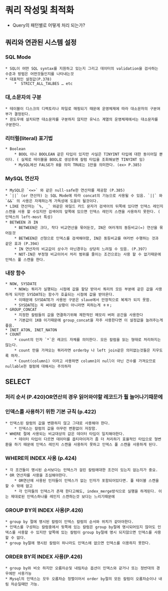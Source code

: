 # 쿼리 작성및 최적화
* Query의 패턴별로 어떻게 처리 되는가?

## 쿼리와 연관된 시스템 설정

### SQL Mode
	* SQL이 어떤 SQL syntax를 지원하고 있는지 그리고 데이터의 validation을 검사하는 수준과 방법은 어떤것들인지를 나타내는것
	* 대표적인 설정값(P.378)
		*  STRICT_ALL_TALBES … etc

### 대,소문자의 구분
	* 테이블이 디스크의 디렉토리나 파일로 매핑되기 때문에 운영체제에 따라 대소문자의 구분여부가 결정된다.
	* 윈도우에 설치되면 대소문자를 구분하지 않지만 유닉스 계열의 운영체제에서는 대소문자를 구분한다.
	  
### 리터럴(literal) 표기법
	* Boolean
		* BOOL 이나 BOOLEAN 같은 타입이 있지만 사실은 TINYINT 타입에 대한 동이어일 뿐이다. ( 실제로 테이블을 BOOL로 생성후에 칼럼 타입을 조회해보면 TINYINT 임)
		* MySQL에선 FALSE가 0을 의미 TRUE는 1만을 의미한다. (ex> P.385)
		
### MySQL 연산자
	* MySQL은 `<=>` 와 같은 null-safe한 연산자를 제공함 (P.385)
	* `||` (or 연산자) 는 SQL Mode에 따라 concat의 기능으로 사용될 수 있음. `||` 와 `&&` 의 사용은 자제하는게 가독성에 도움이 될것이다.
	* LIKE 연산자는 `%, _` 와같은 와일드 카드 문자가 검색어의 뒤쪽에 있다면 인덱스 레인지 스캔을 사용 할 수있지만 검색어의 앞쪽에 있으면 인덱스 레인지 스캔을 사용하지 못한다. ( 인덱스의 left-most 특성)
	* BETWEEN 과 IN
		* BETWEEN은 크다, 작다 비교연산을 묶어둔것, IN은 여러개의 동등비교(=) 연산을 묶어둔것
		* BETWEEN은 선형으로 인덱스를 검색해야함, IN은 동등비교를 여러번 수행하는 것과 같은 효과 (P.394)
		* IN 연산자의 비교값이 상수가 아닌경우는 상당히 느려질 수 있음. (P.397)
		* NOT-IN은 부정형 비교이어서 처리 범위를 줄이는 조건으로는 사용 할 수 없기때문에 인덱스 풀 스캔을 한다.

### 내장 함수
	* NOW, SYSDATE
		* NOW는 쿼리가 실행되는 시점에 값을 할당 받아서 쿼리의 모든 부분에 같은 값을 사용하게 되지만 SYSDATE는 함수가 호출되는 시점에 값을 받아온다.
		* 이때문에 SYSDATE가 사용된 구문은 slave에서 안정적으로 복제가 되지 못함.
		* SYSDATE는 꼭 써야할 상황이 아니라면 피하는게 ㅎㅎ;
	* GROUP_CONCAT
		* 지정한 칼럼들의 값을 연결하기위해 제한적인 메모리 버퍼 공간을 사용한다
		* 기본값이 1KB 이기때문에 group_concat을 자주 사용한다면 이 설정값을 늘려주는게 좋음.
	* INET_ATON, INET_NATON
	* COUNT
		* count의 인자 `*`은 레코드 자체를 의미한다. 모든 칼럼을 읽는 형태로 처리하지는 않는다.
		* count 만을 가져오는 쿼리라면 orderby 나 left join같은 의미없는것들은 지우도록 하자.
		* Count(column1) 이라고 사용하면 column1이 null이 아닌 건수를 가져오므로 nullable한 컬럼에 대해서는 주의하자

## SELECT
### 처리 순서 (P.420)OR연산의 경우 읽어와야할 레코드가 훨 늘어나기때문에
### 인덱스를 사용하기 위한 기본 규칙 (p.422)
	* 인덱스된 칼럼의 값을 변환하지 않고 그대로 사용해야 한다.
		* 인덱스는 칼럼의 값을 아무런 변환없이 저장함.
	* WHERE 절에 사용되는 비교대상의 값은 데이터 타입이 일치해야한다.
		* 데이터 타입이 다르면 데이터를 옵티마이저가 좀 더 처리하기 효율적인 타입으로 형변환을 하기 때문에 인덱스 레인지 스캔을 사용하지 못하고 인덱스 풀 스캔을 사용하게 된다.

### WHERE의 INDEX 사용 (p.424)
	* 각 조건들이 명시된 순서보다는 인덱스가 걸린 칼럼에대한 조건이 있는지 없는지가 중요.
	* OR 연산자를 사용을 조심해야한다.
		* OR연산에 사용된 인자들이 인덱스가 없는 인자가 포함되어있다면. 풀 테이블 스캔을 할 수 밖에 없고
		* 각 인자들의 인덱스가 존재 한다고해도, index_merge방식으로 실행을 하게된다. 이는 제대로된 인덱스하나를 레인지 스캔하는것 보다는 느리기때문에

### GROUP BY의 INDEX 사용(P.426)
	* group by 절에 명시된 칼럼이 인덱스 칼럼의 순서와 위치가 같아야한다.
	* 인덱스를 구성하는 칼럼중에서 뒷쪽에 있는 칼럼은 group by절에 명시되어있지 않아도 인덱스를 사용할 수 있지만 앞쪽에 있는 칼럼이 group by절에 명시 되지않으면 인덱스를 사용 할 수 없다.
	* group by절에 명시된 칼럼이 하나라도 인덱스에 없으면 인덱스를 이용하지 못한다.

### ORDER BY의 INDEX 사용(P.426)
	* group by와 비슷 하지만 오름차순및 내림차순 옵션이 인덱스와 같거나 또는 정반대의 경우에만 사용가능
	* Mysql의 인덱스는 모두 오름차순 정렬이어서 order by절의 모든 칼럼이 오름차순이나 내림 차순일때만 가능.




















